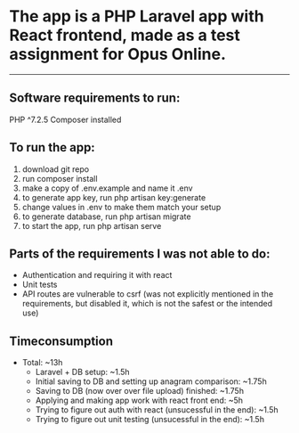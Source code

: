 # The app is a PHP Laravel app with React frontend, made as a test assignment for Opus Online.

---

## Software requirements to run:
PHP ^7.2.5
Composer installed

## To run the app:
1. download git repo
1. run composer install
1. make a copy of .env.example and name it .env
1. to generate app key, run php artisan key:generate
1. change values in .env to make them match your setup
1. to generate database, run php artisan migrate
1. to start the app, run php artisan serve


## Parts of the requirements I was not able to do:
- Authentication and requiring it with react
- Unit tests
- API routes are vulnerable to csrf (was not explicitly mentioned in the requirements, but disabled it, which is not the safest or the intended use)


## Timeconsumption
- Total: ~13h
    - Laravel + DB setup: ~1.5h
    - Initial saving to DB and setting up anagram comparison: ~1.75h
    - Saving to DB (now over over file upload) finished: ~1.75h
    - Applying and making app work with react front end: ~5h
    - Trying to figure out auth with react (unsucessful in the end): ~1.5h
    - Trying to figure out unit testing (unsucessful in the end): ~1.5h